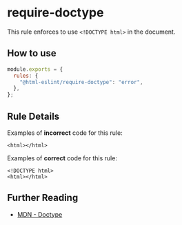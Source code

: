 # require-doctype

This rule enforces to use `<!DOCTYPE html>` in the document.

## How to use

```js,.eslintrc.js
module.exports = {
  rules: {
    "@html-eslint/require-doctype": "error",
  },
};
```

## Rule Details

Examples of **incorrect** code for this rule:

```html,incorrect
<html></html>
```

Examples of **correct** code for this rule:

```html,correct
<!DOCTYPE html>
<html></html>
```

## Further Reading

- [MDN - Doctype](https://developer.mozilla.org/en-US/docs/Glossary/Doctype)
